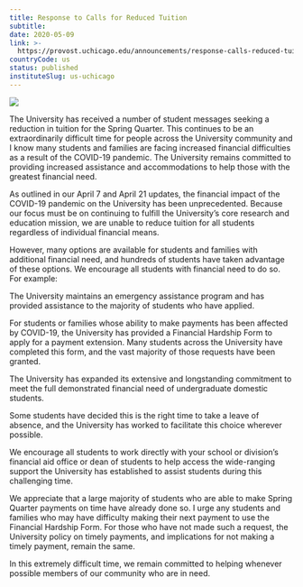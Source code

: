 ```yaml
---
title: Response to Calls for Reduced Tuition
subtitle: 
date: 2020-05-09
link: >-
  https://provost.uchicago.edu/announcements/response-calls-reduced-tuition
countryCode: us
status: published
instituteSlug: us-uchicago
---
```

![](https://provost.uchicago.edu/sites/default/files/favicon_0.ico)

The University has received a number of student messages seeking a reduction in tuition for the Spring Quarter. This continues to be an extraordinarily difficult time for people across the University community and I know many students and families are facing increased financial difficulties as a result of the COVID-19 pandemic. The University remains committed to providing increased assistance and accommodations to help those with the greatest financial need.

As outlined in our April 7 and April 21 updates, the financial impact of the COVID-19 pandemic on the University has been unprecedented. Because our focus must be on continuing to fulfill the University’s core research and education mission, we are unable to reduce tuition for all students regardless of individual financial means.

However, many options are available for students and families with additional financial need, and hundreds of students have taken advantage of these options. We encourage all students with financial need to do so. For example:

The University maintains an emergency assistance program and has provided assistance to the majority of students who have applied.

For students or families whose ability to make payments has been affected by COVID-19, the University has provided a Financial Hardship Form to apply for a payment extension. Many students across the University have completed this form, and the vast majority of those requests have been granted.

The University has expanded its extensive and longstanding commitment to meet the full demonstrated financial need of undergraduate domestic students.

Some students have decided this is the right time to take a leave of absence, and the University has worked to facilitate this choice wherever possible.

We encourage all students to work directly with your school or division’s financial aid office or dean of students to help access the wide-ranging support the University has established to assist students during this challenging time.

We appreciate that a large majority of students who are able to make Spring Quarter payments on time have already done so. I urge any students and families who may have difficulty making their next payment to use the Financial Hardship Form. For those who have not made such a request, the University policy on timely payments, and implications for not making a timely payment, remain the same.

In this extremely difficult time, we remain committed to helping whenever possible members of our community who are in need.